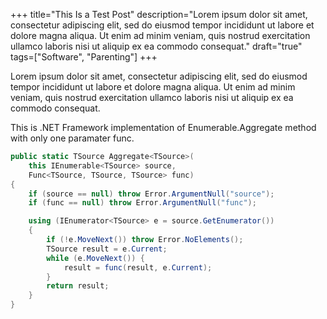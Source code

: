 +++
title="This Is a Test Post"
description="Lorem ipsum dolor sit amet, consectetur adipiscing elit, sed do eiusmod tempor incididunt ut labore et dolore magna aliqua. Ut enim ad minim veniam, quis nostrud exercitation ullamco laboris nisi ut aliquip ex ea commodo consequat."
draft="true"
tags=["Software", "Parenting"]
+++

Lorem ipsum dolor sit amet, consectetur adipiscing elit, sed do eiusmod tempor incididunt ut labore et dolore magna aliqua. Ut enim ad minim veniam, quis nostrud exercitation ullamco laboris nisi ut aliquip ex ea commodo consequat.

This is .NET Framework implementation of Enumerable.Aggregate method with only one paramater func.

```csharp
public static TSource Aggregate<TSource>(
    this IEnumerable<TSource> source,
    Func<TSource, TSource, TSource> func)
{
    if (source == null) throw Error.ArgumentNull("source");
    if (func == null) throw Error.ArgumentNull("func");

    using (IEnumerator<TSource> e = source.GetEnumerator())
    {
        if (!e.MoveNext()) throw Error.NoElements();
        TSource result = e.Current;
        while (e.MoveNext()) {
            result = func(result, e.Current);
        }
        return result;
    }
}
```